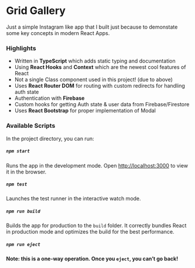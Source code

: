 # Grid Gallery
Just a simple Instagram like app that I built just because to demonstate some key concepts in modern React Apps.

### Highlights
- Written in **TypeScript** which adds static typing and documentation
- Using **React Hooks** and **Context** which are the newest cool features of React
- Not a single Class component used in this project! (due to above)
- Uses **React Router DOM** for routing with custom redirects for handling auth state
- Authentication with **Firebase**
- Custom hooks for getting Auth state & user data from Firebase/Firestore
- Uses **React Bootstrap** for proper implementation of Modal

### Available Scripts
In the project directory, you can run:

##### `npm start`
Runs the app in the development mode.
Open [http://localhost:3000](http://localhost:3000) to view it in the browser.

##### `npm test`
Launches the test runner in the interactive watch mode.

##### `npm run build`
Builds the app for production to the `build` folder.
It correctly bundles React in production mode and optimizes the build for the best performance.

##### `npm run eject`
**Note: this is a one-way operation. Once you `eject`, you can’t go back!**